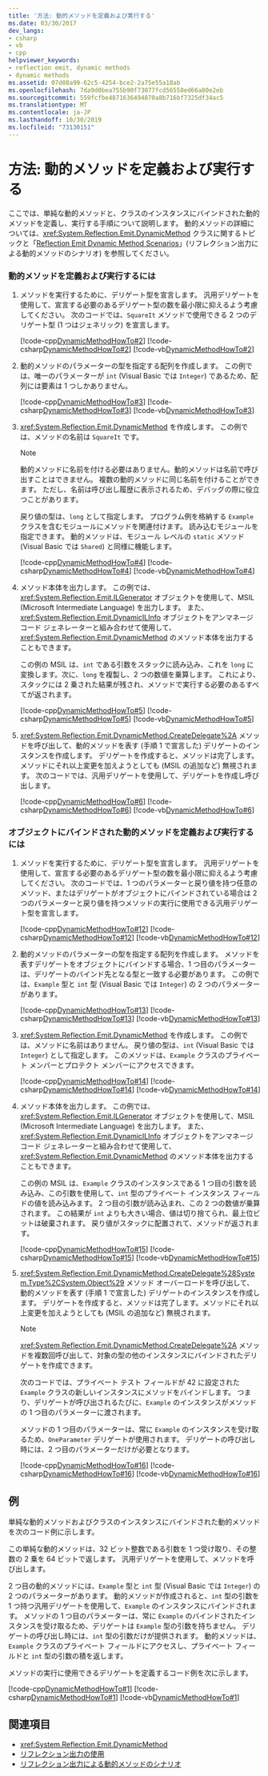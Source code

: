 ```yaml
---
title: '方法: 動的メソッドを定義および実行する'
ms.date: 03/30/2017
dev_langs:
- csharp
- vb
- cpp
helpviewer_keywords:
- reflection emit, dynamic methods
- dynamic methods
ms.assetid: 07d08a99-62c5-4254-bce2-2a75e55a18ab
ms.openlocfilehash: 7da9d0bea755b90f73077fcd56558ed66a80e2eb
ms.sourcegitcommit: 559fcfbe4871636494870a8b716bf7325df34ac5
ms.translationtype: MT
ms.contentlocale: ja-JP
ms.lasthandoff: 10/30/2019
ms.locfileid: "73130151"
---
```

# <a name="how-to-define-and-execute-dynamic-methods"></a>方法: 動的メソッドを定義および実行する
ここでは、単純な動的メソッドと、クラスのインスタンスにバインドされた動的メソッドを定義し、実行する手順について説明します。 動的メソッドの詳細については、<xref:System.Reflection.Emit.DynamicMethod> クラスに関するトピックと「[Reflection Emit Dynamic Method Scenarios](https://docs.microsoft.com/previous-versions/dotnet/netframework-4.0/sfk2s47t(v=vs.100))」(リフレクション出力による動的メソッドのシナリオ) を参照してください。  
  
### <a name="to-define-and-execute-a-dynamic-method"></a>動的メソッドを定義および実行するには  
  
1. メソッドを実行するために、デリゲート型を宣言します。 汎用デリゲートを使用して、宣言する必要のあるデリゲート型の数を最小限に抑えるよう考慮してください。 次のコードでは、`SquareIt` メソッドで使用できる 2 つのデリゲート型 (1 つはジェネリック) を宣言します。  
  
     [!code-cpp[DynamicMethodHowTo#2](../../../samples/snippets/cpp/VS_Snippets_CLR/DynamicMethodHowTo/cpp/source.cpp#2)]
     [!code-csharp[DynamicMethodHowTo#2](../../../samples/snippets/csharp/VS_Snippets_CLR/DynamicMethodHowTo/cs/source.cs#2)]
     [!code-vb[DynamicMethodHowTo#2](../../../samples/snippets/visualbasic/VS_Snippets_CLR/DynamicMethodHowTo/vb/source.vb#2)]  
  
2. 動的メソッドのパラメーターの型を指定する配列を作成します。 この例では、唯一のパラメーターが `int` (Visual Basic では `Integer`) であるため、配列には要素は 1 つしかありません。  
  
     [!code-cpp[DynamicMethodHowTo#3](../../../samples/snippets/cpp/VS_Snippets_CLR/DynamicMethodHowTo/cpp/source.cpp#3)]
     [!code-csharp[DynamicMethodHowTo#3](../../../samples/snippets/csharp/VS_Snippets_CLR/DynamicMethodHowTo/cs/source.cs#3)]
     [!code-vb[DynamicMethodHowTo#3](../../../samples/snippets/visualbasic/VS_Snippets_CLR/DynamicMethodHowTo/vb/source.vb#3)]  
  
3. <xref:System.Reflection.Emit.DynamicMethod> を作成します。 この例では、メソッドの名前は `SquareIt` です。  
  
    > [!NOTE]
    > 動的メソッドに名前を付ける必要はありません。動的メソッドは名前で呼び出すことはできません。 複数の動的メソッドに同じ名前を付けることができます。 ただし、名前は呼び出し履歴に表示されるため、デバッグの際に役立つことがあります。  
  
     戻り値の型は、`long` として指定します。 プログラム例を格納する `Example` クラスを含むモジュールにメソッドを関連付けます。 読み込むモジュールを指定できます。 動的メソッドは、モジュール レベルの `static` メソッド (Visual Basic では `Shared`) と同様に機能します。  
  
     [!code-cpp[DynamicMethodHowTo#4](../../../samples/snippets/cpp/VS_Snippets_CLR/DynamicMethodHowTo/cpp/source.cpp#4)]
     [!code-csharp[DynamicMethodHowTo#4](../../../samples/snippets/csharp/VS_Snippets_CLR/DynamicMethodHowTo/cs/source.cs#4)]
     [!code-vb[DynamicMethodHowTo#4](../../../samples/snippets/visualbasic/VS_Snippets_CLR/DynamicMethodHowTo/vb/source.vb#4)]  
  
4. メソッド本体を出力します。 この例では、<xref:System.Reflection.Emit.ILGenerator> オブジェクトを使用して、MSIL (Microsoft Intermediate Language) を出力します。 また、<xref:System.Reflection.Emit.DynamicILInfo> オブジェクトをアンマネージ コード ジェネレーターと組み合わせて使用して、<xref:System.Reflection.Emit.DynamicMethod> のメソッド本体を出力することもできます。  
  
     この例の MSIL は、`int` である引数をスタックに読み込み、これを `long` に変換します。次に、`long` を複製し、2 つの数値を乗算します。 これにより、スタックには 2 乗された結果が残され、メソッドで実行する必要のあるすべてが返されます。  
  
     [!code-cpp[DynamicMethodHowTo#5](../../../samples/snippets/cpp/VS_Snippets_CLR/DynamicMethodHowTo/cpp/source.cpp#5)]
     [!code-csharp[DynamicMethodHowTo#5](../../../samples/snippets/csharp/VS_Snippets_CLR/DynamicMethodHowTo/cs/source.cs#5)]
     [!code-vb[DynamicMethodHowTo#5](../../../samples/snippets/visualbasic/VS_Snippets_CLR/DynamicMethodHowTo/vb/source.vb#5)]  
  
5. <xref:System.Reflection.Emit.DynamicMethod.CreateDelegate%2A> メソッドを呼び出して、動的メソッドを表す (手順 1 で宣言した) デリゲートのインスタンスを作成します。 デリゲートを作成すると、メソッドは完了します。メソッドにそれ以上変更を加えようとしても (MSIL の追加など) 無視されます。 次のコードでは、汎用デリゲートを使用して、デリゲートを作成し呼び出します。  
  
     [!code-cpp[DynamicMethodHowTo#6](../../../samples/snippets/cpp/VS_Snippets_CLR/DynamicMethodHowTo/cpp/source.cpp#6)]
     [!code-csharp[DynamicMethodHowTo#6](../../../samples/snippets/csharp/VS_Snippets_CLR/DynamicMethodHowTo/cs/source.cs#6)]
     [!code-vb[DynamicMethodHowTo#6](../../../samples/snippets/visualbasic/VS_Snippets_CLR/DynamicMethodHowTo/vb/source.vb#6)]  
  
### <a name="to-define-and-execute-a-dynamic-method-that-is-bound-to-an-object"></a>オブジェクトにバインドされた動的メソッドを定義および実行するには  
  
1. メソッドを実行するために、デリゲート型を宣言します。 汎用デリゲートを使用して、宣言する必要のあるデリゲート型の数を最小限に抑えるよう考慮してください。 次のコードでは、1 つのパラメーターと戻り値を持つ任意のメソッド、またはデリゲートがオブジェクトにバインドされている場合は 2 つのパラメーターと戻り値を持つメソッドの実行に使用できる汎用デリゲート型を宣言します。  
  
     [!code-cpp[DynamicMethodHowTo#12](../../../samples/snippets/cpp/VS_Snippets_CLR/DynamicMethodHowTo/cpp/source.cpp#12)]
     [!code-csharp[DynamicMethodHowTo#12](../../../samples/snippets/csharp/VS_Snippets_CLR/DynamicMethodHowTo/cs/source.cs#12)]
     [!code-vb[DynamicMethodHowTo#12](../../../samples/snippets/visualbasic/VS_Snippets_CLR/DynamicMethodHowTo/vb/source.vb#12)]  
  
2. 動的メソッドのパラメーターの型を指定する配列を作成します。 メソッドを表すデリゲートをオブジェクトにバインドする場合、1 つ目のパラメーターは、デリゲートのバインド先となる型と一致する必要があります。 この例では、`Example` 型と `int` 型 (Visual Basic では `Integer`) の 2 つのパラメーターがあります。  
  
     [!code-cpp[DynamicMethodHowTo#13](../../../samples/snippets/cpp/VS_Snippets_CLR/DynamicMethodHowTo/cpp/source.cpp#13)]
     [!code-csharp[DynamicMethodHowTo#13](../../../samples/snippets/csharp/VS_Snippets_CLR/DynamicMethodHowTo/cs/source.cs#13)]
     [!code-vb[DynamicMethodHowTo#13](../../../samples/snippets/visualbasic/VS_Snippets_CLR/DynamicMethodHowTo/vb/source.vb#13)]  
  
3. <xref:System.Reflection.Emit.DynamicMethod> を作成します。 この例では、メソッドに名前はありません。 戻り値の型は、`int` (Visual Basic では `Integer`) として指定します。 このメソッドは、`Example` クラスのプライベート メンバーとプロテクト メンバーにアクセスできます。  
  
     [!code-cpp[DynamicMethodHowTo#14](../../../samples/snippets/cpp/VS_Snippets_CLR/DynamicMethodHowTo/cpp/source.cpp#14)]
     [!code-csharp[DynamicMethodHowTo#14](../../../samples/snippets/csharp/VS_Snippets_CLR/DynamicMethodHowTo/cs/source.cs#14)]
     [!code-vb[DynamicMethodHowTo#14](../../../samples/snippets/visualbasic/VS_Snippets_CLR/DynamicMethodHowTo/vb/source.vb#14)]  
  
4. メソッド本体を出力します。 この例では、<xref:System.Reflection.Emit.ILGenerator> オブジェクトを使用して、MSIL (Microsoft Intermediate Language) を出力します。 また、<xref:System.Reflection.Emit.DynamicILInfo> オブジェクトをアンマネージ コード ジェネレーターと組み合わせて使用して、<xref:System.Reflection.Emit.DynamicMethod> のメソッド本体を出力することもできます。  
  
     この例の MSIL は、`Example` クラスのインスタンスである 1 つ目の引数を読み込み、この引数を使用して、`int` 型のプライベート インスタンス フィールドの値を読み込みます。 2 つ目の引数が読み込まれ、この 2 つの数値が乗算されます。 この結果が `int` よりも大きい場合、値は切り捨てられ、最上位ビットは破棄されます。 戻り値がスタックに配置されて、メソッドが返されます。  
  
     [!code-cpp[DynamicMethodHowTo#15](../../../samples/snippets/cpp/VS_Snippets_CLR/DynamicMethodHowTo/cpp/source.cpp#15)]
     [!code-csharp[DynamicMethodHowTo#15](../../../samples/snippets/csharp/VS_Snippets_CLR/DynamicMethodHowTo/cs/source.cs#15)]
     [!code-vb[DynamicMethodHowTo#15](../../../samples/snippets/visualbasic/VS_Snippets_CLR/DynamicMethodHowTo/vb/source.vb#15)]  
  
5. <xref:System.Reflection.Emit.DynamicMethod.CreateDelegate%28System.Type%2CSystem.Object%29> メソッド オーバーロードを呼び出して、動的メソッドを表す (手順 1 で宣言した) デリゲートのインスタンスを作成します。 デリゲートを作成すると、メソッドは完了します。メソッドにそれ以上変更を加えようとしても (MSIL の追加など) 無視されます。  
  
    > [!NOTE]
    > <xref:System.Reflection.Emit.DynamicMethod.CreateDelegate%2A> メソッドを複数回呼び出して、対象の型の他のインスタンスにバインドされたデリゲートを作成できます。  
  
     次のコードでは、プライベート テスト フィールドが 42 に設定された `Example` クラスの新しいインスタンスにメソッドをバインドします。 つまり、デリゲートが呼び出されるたびに、`Example` のインスタンスがメソッドの 1 つ目のパラメーターに渡されます。  
  
     メソッドの 1 つ目のパラメーターは、常に `Example` のインスタンスを受け取るため、`OneParameter` デリゲートが使用されます。 デリゲートの呼び出し時には、2 つ目のパラメーターだけが必要となります。  
  
     [!code-cpp[DynamicMethodHowTo#16](../../../samples/snippets/cpp/VS_Snippets_CLR/DynamicMethodHowTo/cpp/source.cpp#16)]
     [!code-csharp[DynamicMethodHowTo#16](../../../samples/snippets/csharp/VS_Snippets_CLR/DynamicMethodHowTo/cs/source.cs#16)]
     [!code-vb[DynamicMethodHowTo#16](../../../samples/snippets/visualbasic/VS_Snippets_CLR/DynamicMethodHowTo/vb/source.vb#16)]  
  
## <a name="example"></a>例  
 単純な動的メソッドおよびクラスのインスタンスにバインドされた動的メソッドを次のコード例に示します。  
  
 この単純な動的メソッドは、32 ビット整数である引数を 1 つ受け取り、その整数の 2 乗を 64 ビットで返します。 汎用デリゲートを使用して、メソッドを呼び出します。  
  
 2 つ目の動的メソッドには、`Example` 型と `int` 型 (Visual Basic では `Integer`) の 2 つのパラメーターがあります。 動的メソッドが作成されると、`int` 型の引数を 1 つ持つ汎用デリゲートを使用して、`Example` のインスタンスにバインドされます。 メソッドの 1 つ目のパラメーターは、常に `Example` のバインドされたインスタンスを受け取るため、デリゲートは `Example` 型の引数を持ちません。 デリゲートの呼び出し時には、`int` 型の引数だけが提供されます。 動的メソッドは、`Example` クラスのプライベート フィールドにアクセスし、プライベート フィールドと `int` 型の引数の積を返します。  
  
 メソッドの実行に使用できるデリゲートを定義するコード例を次に示します。  
  
 [!code-cpp[DynamicMethodHowTo#1](../../../samples/snippets/cpp/VS_Snippets_CLR/DynamicMethodHowTo/cpp/source.cpp#1)]
 [!code-csharp[DynamicMethodHowTo#1](../../../samples/snippets/csharp/VS_Snippets_CLR/DynamicMethodHowTo/cs/source.cs#1)]
 [!code-vb[DynamicMethodHowTo#1](../../../samples/snippets/visualbasic/VS_Snippets_CLR/DynamicMethodHowTo/vb/source.vb#1)]  
  
## <a name="see-also"></a>関連項目

- <xref:System.Reflection.Emit.DynamicMethod>
- [リフレクション出力の使用](https://docs.microsoft.com/previous-versions/dotnet/netframework-4.0/3y322t50(v=vs.100))
- [リフレクション出力による動的メソッドのシナリオ](https://docs.microsoft.com/previous-versions/dotnet/netframework-4.0/sfk2s47t(v=vs.100))
